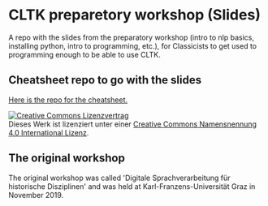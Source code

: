 # CLTK preparetory workshop (Slides)

A repo with the slides from the preparatory workshop (intro to nlp basics, installing python, intro to programming, etc.), for Classicists to get used to programming enough to be able to use CLTK.


## Cheatsheet repo to go with the slides
[Here is the repo for the cheatsheet.](https://github.com/sarahalang/cltk-preparatory-intro-to-nlp)

<a rel="license" href="http://creativecommons.org/licenses/by/4.0/"><img alt="Creative Commons Lizenzvertrag" style="border-width:0" src="https://i.creativecommons.org/l/by/4.0/88x31.png" /></a><br />Dieses Werk ist lizenziert unter einer <a rel="license" href="http://creativecommons.org/licenses/by/4.0/">Creative Commons Namensnennung 4.0 International Lizenz</a>.


## The original workshop
The original workshop was called 'Digitale Sprachverarbeitung für historische Disziplinen' and was held at Karl-Franzens-Universität Graz in November 2019. 
